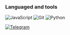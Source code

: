 

### Languaged and tools

![JavaScript](https://img.shields.io/badge/-JavaScript-090909?style=for-the-badge&logo=JavaScript&logoColor=E9D54D)
![Git](https://img.shields.io/badge/-Git-090909?style=for-the-badge&logo=Git&logoColor=orange)
![Python](https://img.shields.io/badge/-Python-090909?style=for-the-badge&logo=Python&logoColor=E9D54D)


[![Telegram](https://img.shields.io/badge/Telegram-090909?style=for-the-badge&logo=telegram&logoColor=47c5FB)](https://t.me/kotnarys)
